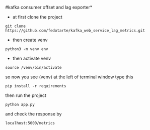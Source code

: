 #kafka consumer offset and lag exporter*

- at first clone the project 


``git clone https://github.com/fedotarte/kafka_web_service_lag_metrics.git``

- then create venv

``python3 -m venv env``


 - then activate venv

`source /venv/bin/activate`

so now you see (venv) at the left of terminal window
type this

`pip install -r requirements`

then run the project

`python app.py`

and check the response by

`localhost:5000/metrics`

